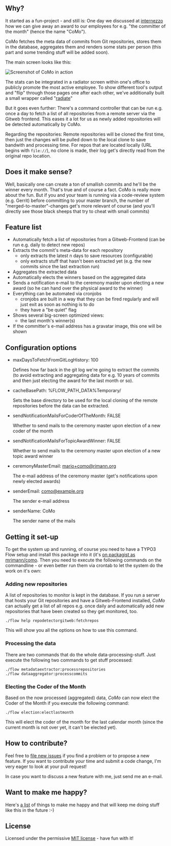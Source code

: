 ## Why?

It started as a fun-project - and still is: One day we discussed at [internezzo](http://www.internezzo.ch/) how we can give away an award to our employees for e.g. "the committer of the month" (hence the name "CoMo").

CoMo fetches the meta data of commits from Git repositories, stores them in the database, aggregates them and renders some stats per person (this part and some trending stuff will be added soon).

The main screen looks like this:

![Screenshot of CoMo in action](https://raw.github.com/mrimann/CoMo/master/Documentation/Screenshots/coderOfTheMonth.png)

The stats can be integrated in a radiator screen within one's office to publicly promote the most active employee. To show different tool's output and "flip" through those pages one after each other, we've additionally built a small wrapper called "[radiate](https://github.com/mrimann/radiate)"

But it goes even further: There's a command controller that can be run e.g. once a day to fetch a list of all repositories from a remote server via the Gitweb frontend. This eases it a lot for us as newly added repositories will be detected automatically by CoMo.

Regarding the repositories: Remote repositories will be cloned the first time, then just the changes will be pulled down to the local clone to save bandwith and processing time. For repos that are located locally (URL begins with ``file://``), no clone is made, their log get's directly read from the original repo location.

## Does it make sense?

Well, basically one can create a ton of smallish commits and he'll be the winner every month. That's true and of course a fact. CoMo is really more about the fun. But if you and your team is running via a code-review system (e.g. Gerrit) before committing to your master branch, the number of "merged-to-master"-changes get's more relevant of course (and you'll directly see those black sheeps that try to cheat with small commits)

## Feature list

- Automatically fetch a list of repositories from a Gitweb-Frontend (can be run e.g. daily to detect new repos)
- Extracts the commit's meta-data for each repository
	- only extracts the latest n days to save resources (configurable)
	- only extracts stuff that hasn't been extracted yet (e.g. the new commits since the last extraction run)
- Aggregates the extracted data
- Automatically elects the winners based on the aggregated data
- Sends a notification e-mail to the ceremony master upon electing a new award (so he can hand over the physical award to the winner)
- Everything can be automated via cronjobs
	- cronjobs are built in a way that they can be fired regularly and will just exit as soon as nothing is to do
	- they have a "be quiet" flag
- Shows several big-screen optimized views:
	- the last month's winner(s)
- If the committer's e-mail address has a gravatar image, this one will be shown

## Configuration options

- maxDaysToFetchFromGitLogHistory: 100

	Defines how far back in the git log we're going to extract the commits (to avoid extracting and aggregating data for e.g. 10 years of commits and then just electing the award for the last month or so).

- cacheBasePath: %FLOW_PATH_DATA%Temporary/

	Sets the base directory to be used for the local cloning of the remote repositories before the data can be extracted.

- sendNotificationMailsForCoderOfTheMonth: FALSE

	Whether to send mails to the ceremony master upon election of a new coder of the month

- sendNotificationMailsForTopicAwardWinner: FALSE

	Whether to send mails to the ceremony master upon election of a new topic award winner

- ceremonyMasterEmail: mario+como@rimann.org

	The e-mail address of the ceremony master (get's notifications upon newly elected awards)

- senderEmail: como@example.org

	The sender e-mail address

- senderName: CoMo

	The sender name of the mails


## Getting it set-up

To get the system up and running, of course you need to have a TYPO3 Flow setup and install this package into it (it's [on packagist as mrimann/como](https://packagist.org/packages/mrimann/como). Then you need to execute the following commands on the commandline - or even better run them via crontab to let the system do the work on it's own:

### Adding new repositories

A list of repositories to monitor is kept in the database. If you run a server that hosts your Git repositories and have a Gitweb-Frontend installed, *CoMo* can actually get a list of all repos e.g. once daily and automatically add new repositories that have been created so they get monitored, too.

	./flow help repodetectorgitweb:fetchrepos

This will show you all the options on how to use this command.


### Processing the data

There are two commands that do the whole data-processing-stuff. Just execute the following two commands to get stuff processed:

	./flow metadataextractor:processrepositories
	./flow dataaggregator:processcommits

### Electing the Coder of the Month

Based on the now processed (aggregated) data, *CoMo* can now elect the Coder of the Month if you execute the following command:

	./flow election:electlastmonth

This will elect the coder of the month for the last calendar month (since the current month is not over yet, it can't be elected yet).


## How to contribute?

Feel free to [file new issues](https://github.com/mrimann/Mrimann.CoMo/issues) if you find a problem or to propose a new feature. If you want to contribute your time and submit a code change, I'm very eager to look at your pull request!

In case you want to discuss a new feature with me, just send me an e-mail.

## Want to make me happy?

Here's [a list](http://www.rimann.org/support) of things to make me happy and that will keep me doing stuff like this in the future :-)

## License

Licensed under the permissive [MIT license](http://opensource.org/licenses/MIT) - have fun with it!